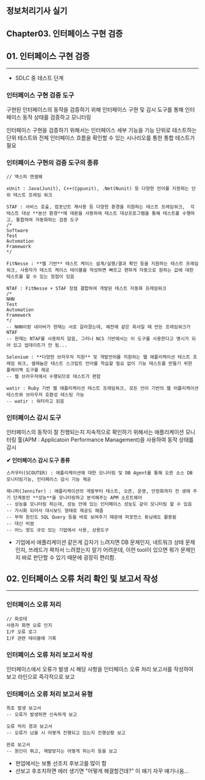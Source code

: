 ## 정보처리기사 실기

## Chapter03. 인터페이스 구현 검증

## 01. 인터페이스 구현 검증

<hr>

- SDLC 중 테스트 단계

### 인터페이스 구현 검증 도구

구현된 인터페이스의 동작을 검증하기 위해 인터페이스 구현 및 감시 도구를 통해 인터페이스 동작 상태를 검증하고 모니터링

인터페이스 구현을 검증하기 위해서는 인터페이스 세부 기능을 기능 단위로 테스트하는 단위 테스트와 전체 인터페이스 흐름을 확인할 수 있는 시나리오를 통한 통합 테스트가 필요

### 인터페이스 구현의 검증 도구의 종류

```
// 엑스피 엔셀웨

xUnit : Java(Junit), C++(Cppunit), .Net(Nunit) 등 다양한 언어를 지원하는 단위 테스트 프레임 워크

STAF : 서비스 호출, 컴포넌트 재사용 등 다양한 환경을 지원하는 테스트 프레임워크,  각 테스트 대상 **분산 환경**에 데몬을 사용하여 테스트 대상프로그램을 통해 테스트를 수행하고, 통합하여 자동화하는 검증 도구
/*
Software 
Test 
Automation 
Framework
*/ 

FitNesse : **웹 기반** 테스트 케이스 설계/실행/결과 확인 등을 지원하는 테스트 프레임 워크, 사용자가 테스트 케이스 테이블을 작성하면 빠르고 편하게 자동으로 원하는 값에 대한 테스트를 할 수 있는 장점이 있음

NTAF : FitNesse + STAF 장점 결합하여 개발된 테스트 자동화 프레임워크
/*
NHN 
Test 
Automation 
Framework
*/ 
-- NHN이랑 네이버가 현재는 서로 갈라졌는데, 예전에 같은 회사일 때 만든 프레임워크가 NTAF
-- 현재는 NTAF를 사용하지 않음, 그러나 NCS 기반에서는 이 도구를 사용한다고 명시가 되어 있고 업데이트가 안 됨...

Selenium : **다양한 브라우저 지원** 및 개발언어를 지원하는 웹 애플리케이션 테스트 프레임 워크, 셀레늄은 테스트 스크립트 언어를 학습할 필요 없이 기능 테스트를 만들기 위한 플레이백 도구를 제공
-- 웹 브라우저에서 수행되므로 테스트가 편함

watir : Ruby 기반 웹 애플리케이션 테스트 프레임워크, 모든 언어 기반의 웹 어플리케이션 테스트와 브라우저 호환성 테스팅 가능
-- watir : 워터라고 읽음
```

### 인터페이스 감시 도구

인터페이스의 동작이 잘 진행되는지 지속적으로 확인하기 위해서는 애플리케이션 모니터링 툴(APM : Applicatoin Performance Management)을 사용하여 동작 상태를 감시

**✔ 인터페이스 감시 도구 종류**

```
스카우터(SCOUTER) : 애플리케이션에 대한 모니터링 및 DB Agent를 통해 오픈 소스 DB 모니터링기능, 인터페이스 감시 기능 제공

제니퍼(Jennifer) : 애플리케이션의 개발부터 테스트, 오픈, 운영, 안정화까지 전 생애 주기 단계동안 **성능**을 모니터링하고 분석해주는 APM 소프트웨어
-- 성능을 모니터링 하는데, 성능 안에 있는 인터페이스 성능도 같이 모니터링 할 수 있음
-- 가시화 되어서 대시보드 형태로 제공도 해줌
-- 부하 원인도 SQL Query 등을 바로 보여주기 때문에 퍼포먼스 튜닝에도 활용됨
-- 대신 비쌈
-- 어느 정도 규모 있는 기업에서 사용, 상용도구
```

- 기업에서 애플리케이션 같은게 갑자기 느려지면 DB 문제인지, 네트워크 상태 문제인지, 쓰레드가 꽉차서 느려졌는지 알기 어려운데, 이런 tool이 있으면 뭐가 문제인지 바로 판단할 수 있기 때문에 굉장히 편리함.


## 02. 인터페이스 오류 처리 확인 및 보고서 작성

<hr>

### 인터페이스 오류 처리

```
// 화로테
사용자 화면 오류 인지
I/F 오류 로그 
I/F 관련 테이블에 기록
```

### 인터페이스 오류 처리 보고서 작성

인터페이스에서 오류가 발생 시 해당 사항을 인터페이스 오류 처리 보고서를 작성하여 보고 라인으로 즉각적으로 보고

### 인터페이스 오류 처리 보고서 유형

```
최초 발생 보고서
-- 오류가 발생하면 신속하게 보고

오류 처리 경과 보고서
-- 오류가 났을 시 어떻게 진행되고 있는지 진행상황 보고

완료 보고서
-- 원인이 뭐고, 재발방지는 어떻게 하는지 등을 보고
```
- 현업에서는 보통 선조치 후보고를 많이 함
- 선보고 후조치하면 에러 생기면 "어떻게 해결할건데?" 이 얘기 자꾸 얘기나옴...